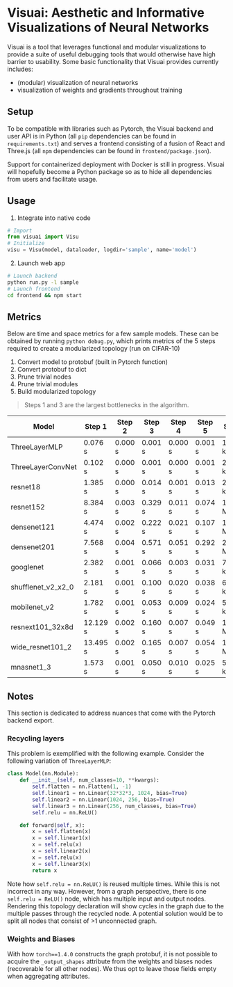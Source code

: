 # Visuai: Aesthetic and Informative Visualizations of Neural Networks
Visuai is a tool that leverages functional and modular visualizations to provide a suite of useful debugging tools that would otherwise have high barrier to usability. Some basic functionality that Visuai provides currently includes:
 - (modular) visualization of neural networks
 - visualization of weights and gradients throughout training

## Setup
To be compatible with libraries such as Pytorch, the Visuai backend and user API is in Python (all `pip` dependencies can be found in `requirements.txt`) and serves a frontend consisting of a fusion of React and Three.js (all `npm` dependencies can be found in `frontend/package.json`).

Support for containerized deployment with Docker is still in progress. Visuai will hopefully become a Python package so as to hide all dependencies from users and facilitate usage.

## Usage
1. Integrate into native code
```python
# Import
from visuai import Visu
# Initialize
visu = Visu(model, dataloader, logdir='sample', name='model')
```
2. Launch web app
```bash
# Launch backend
python run.py -l sample
# Launch frontend
cd frontend && npm start
```

## Metrics
Below are time and space metrics for a few sample models. These can be obtained by running `python debug.py`, which prints metrics of the 5 steps required to create a modularized topology (run on CIFAR-10)
1. Convert model to protobuf (built in Pytorch function)
2. Convert protobuf to dict
3. Prune trivial nodes
4. Prune trivial modules
5. Build modularized topology
 > Steps 1 and 3 are the largest bottlenecks in the algorithm.

| Model              | Step 1   | Step 2  | Step 3  | Step 4  | Step 5  | Space     |
|--------------------|----------|---------|---------|---------|---------|-----------|
| ThreeLayerMLP      |  0.076 s | 0.000 s | 0.001 s | 0.000 s | 0.001 s |  19.00 kb |
| ThreeLayerConvNet  |  0.102 s | 0.000 s | 0.001 s | 0.000 s | 0.001 s |  22.31 kb |
| resnet18           |  1.385 s | 0.000 s | 0.014 s | 0.001 s | 0.013 s | 242.46 kb |
| resnet152          |  8.384 s | 0.003 s | 0.329 s | 0.011 s | 0.074 s |   1.49 Mb |
| densenet121        |  4.474 s | 0.002 s | 0.222 s | 0.021 s | 0.107 s |   1.47 Mb |
| densenet201        |  7.568 s | 0.004 s | 0.571 s | 0.051 s | 0.292 s |   2.80 Mb |
| googlenet          |  2.382 s | 0.001 s | 0.066 s | 0.003 s | 0.031 s | 735.41 kb |
| shufflenet_v2_x2_0 |  2.181 s | 0.001 s | 0.100 s | 0.020 s | 0.038 s | 625.82 kb |
| mobilenet_v2       |  1.782 s | 0.001 s | 0.053 s | 0.009 s | 0.024 s | 542.38 kb |
| resnext101_32x8d   | 12.129 s | 0.002 s | 0.160 s | 0.007 s | 0.049 s |   1.09 Mb |
| wide_resnet101_2   | 13.495 s | 0.002 s | 0.165 s | 0.007 s | 0.054 s |   1.10 Mb |
| mnasnet1_3         |  1.573 s | 0.001 s | 0.050 s | 0.010 s | 0.025 s | 520.47 kb |

## Notes
This section is dedicated to address nuances that come with the Pytorch backend export.

### Recycling layers
This problem is exemplified with the following example. Consider the following variation of `ThreeLayerMLP`:
```python
class Model(nn.Module):
    def __init__(self, num_classes=10, **kwargs):
        self.flatten = nn.Flatten(1, -1)
        self.linear1 = nn.Linear(32*32*3, 1024, bias=True)
        self.linear2 = nn.Linear(1024, 256, bias=True)
        self.linear3 = nn.Linear(256, num_classes, bias=True)
        self.relu = nn.ReLU()

    def forward(self, x):
        x = self.flatten(x)
        x = self.linear1(x)
        x = self.relu(x)
        x = self.linear2(x)
        x = self.relu(x)
        x = self.linear3(x)
        return x
```
Note how `self.relu = nn.ReLU()` is reused multiple times. While this is not incorrect in any way. However, from a graph perspective, there is one `self.relu = ReLU()` node, which has multiple input and output nodes. Rendering this topology declaration will show cycles in the graph due to the multiple passes through the recycled node. A potential solution would be to split all nodes that consist of >1 unconnected graph.

### Weights and Biases
With how `torch==1.4.0` constructs the graph protobuf, it is not possible to acquire the `_output_shapes` attribute from the weights and biases nodes (recoverable for all other nodes). We thus opt to leave those fields empty when aggregating attributes.
